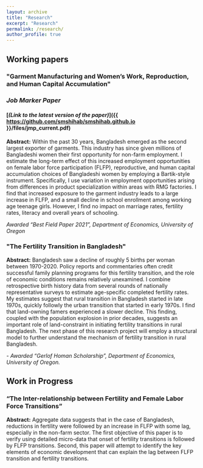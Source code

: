 ```yaml
---
layout: archive
title: "Research"
excerpt: "Research"
permalink: /research/
author_profile: true
---
```


## Working papers

### "Garment Manufacturing and Women’s Work, Reproduction, and Human Capital Accumulation"
### *Job Marker Paper*
#### [*(Link to the latest version of the paper)*]({{ https://github.com/smshihab/smshihab.github.io }}/files/jmp_current.pdf)

**Abstract:** Within the past 30 years, Bangladesh emerged as the second largest exporter of garments. This industry has since given millions of Bangladeshi women their first opportunity for non-farm employment. I estimate the long-term effect of this increased employment opportunities on female labor force participation (FLFP), reproductive, and human capital accumulation choices of Bangladeshi women by employing a Bartik-style instrument. Specifically, I use variation in employment opportunities arising from differences in product specialization within areas with RMG factories. I find that increased exposure to the garment industry leads to a large increase in FLFP, and a small decline in school enrollment among working age teenage girls. However, I find no impact on marriage rates, fertility rates, literacy and overall years of schooling.

*Awarded “Best Field Paper 2021”, Department of Economics, University of Oregon*

### "The Fertility Transition in Bangladesh"

**Abstract:** Bangladesh saw a decline of roughly 5 births per woman between 1970-2020. Policy reports and commentaries often credit successful family planning programs for this fertility transition, and the role of economic conditions remains relatively unexamined. I combine retrospective birth history data from several rounds of nationally representative surveys to estimate age-specific completed fertility rates. My estimates suggest that rural transition in Bangladesh started in late 1970s, quickly followly the urban transition that started in early 1970s. I find that land-owning famers experienced a slower decline. This finding, coupled with the population explosion in prior decades, suggests an important role of land-constraint in initiating fertility transitions in rural Bangladesh. The next phase of this research project will employ a structural model to further understand the mechanism of fertility transition in rural Bangladesh.

*- Awarded “Gerlof Homan Scholarship”, Department of Economics, University of Oregon.*

## Work in Progress

### “The Inter-relationship between Fertility and Female Labor Force Transitions”

**Abstract:** Aggregate data suggests that in the case of Bangladesh, reductions in fertility were followed by an increase in FLFP with some lag, especially in the non-farm sector. The first objective of this paper is to verify using detailed micro-data that onset of fertility transitions is followed by FLFP transitions. Second, this paper will attempt to identify the key elements of economic development that can explain the lag between FLFP transition and fertility transitions.
